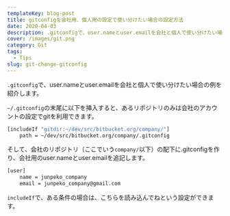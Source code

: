 ```yaml
---
templateKey: blog-post
title: gitconfigを会社用、個人用の設定で使い分けたい場合の設定方法
date: 2020-04-03
description: .gitconfigで、user.nameとuser.emailを会社と個人で使い分けたい場合の例を紹介します。
cover: /images/git.png
category: Git
tags:
  - Tips
slug: git-change-gitconfig
---
```


`.gitconfig`で、user.nameとuser.emailを会社と個人で使い分けたい場合の例を紹介します。

`~/.gitconfig`の末尾に以下を挿入すると、あるリポジトリのみは会社のアカウントの設定でgitを利用できます。

```sh
[includeIf "gitdir:~/dev/src/bitbucket.org/company/"]
    path = ~/dev/src/bitbucket.org/company/.gitconfig
```

そして、会社のリポジトリ（ここでいう`company/`以下）の配下に.gitconfigを作り、会社用のuser.nameとuser.emailを追記します。

```sh
[user]
	name = junpeko_company
	email = junpeko_company@gmail.com
```

`includeIf`で、ある条件の場合は、こちらを読み込んでねという設定ができます。
